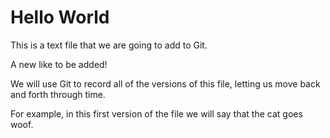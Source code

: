 # Hello World

This is a text file that we are going to add to Git.

A new like to be added!

We will use Git to record all of the versions of this file,
letting us move back and forth through time.

For example, in this first version of the file we
will say that the cat goes woof.
